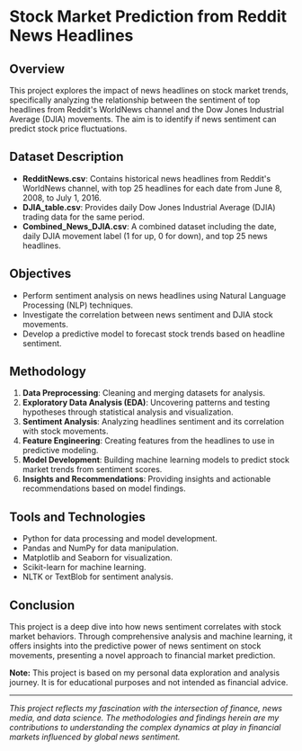 # Stock Market Prediction from Reddit News Headlines

## Overview
This project explores the impact of news headlines on stock market trends, specifically analyzing the relationship between the sentiment of top headlines from Reddit's WorldNews channel and the Dow Jones Industrial Average (DJIA) movements. The aim is to identify if news sentiment can predict stock price fluctuations.

## Dataset Description
- **RedditNews.csv**: Contains historical news headlines from Reddit's WorldNews channel, with top 25 headlines for each date from June 8, 2008, to July 1, 2016.
- **DJIA_table.csv**: Provides daily Dow Jones Industrial Average (DJIA) trading data for the same period.
- **Combined_News_DJIA.csv**: A combined dataset including the date, daily DJIA movement label (1 for up, 0 for down), and top 25 news headlines.

## Objectives
- Perform sentiment analysis on news headlines using Natural Language Processing (NLP) techniques.
- Investigate the correlation between news sentiment and DJIA stock movements.
- Develop a predictive model to forecast stock trends based on headline sentiment.

## Methodology
1. **Data Preprocessing**: Cleaning and merging datasets for analysis.
2. **Exploratory Data Analysis (EDA)**: Uncovering patterns and testing hypotheses through statistical analysis and visualization.
3. **Sentiment Analysis**: Analyzing headlines sentiment and its correlation with stock movements.
4. **Feature Engineering**: Creating features from the headlines to use in predictive modeling.
5. **Model Development**: Building machine learning models to predict stock market trends from sentiment scores.
6. **Insights and Recommendations**: Providing insights and actionable recommendations based on model findings.

## Tools and Technologies
- Python for data processing and model development.
- Pandas and NumPy for data manipulation.
- Matplotlib and Seaborn for visualization.
- Scikit-learn for machine learning.
- NLTK or TextBlob for sentiment analysis.

## Conclusion
This project is a deep dive into how news sentiment correlates with stock market behaviors. Through comprehensive analysis and machine learning, it offers insights into the predictive power of news sentiment on stock movements, presenting a novel approach to financial market prediction.

**Note:** This project is based on my personal data exploration and analysis journey. It is for educational purposes and not intended as financial advice.

---

*This project reflects my fascination with the intersection of finance, news media, and data science. The methodologies and findings herein are my contributions to understanding the complex dynamics at play in financial markets influenced by global news sentiment.*
